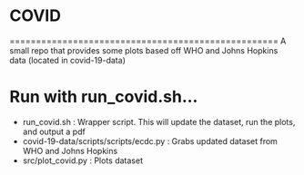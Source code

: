 # COVID

===================================================
A small repo that provides some plots based off WHO
and Johns Hopkins data (located in covid-19-data)

Run with run_covid.sh...
==================================================
* run_covid.sh                          : Wrapper script. This will update the dataset, run the plots, 
	                                      and output a pdf
* covid-19-data/scripts/scripts/ecdc.py : Grabs updated dataset from WHO and Johns Hopkins
* src/plot_covid.py                     : Plots dataset 

